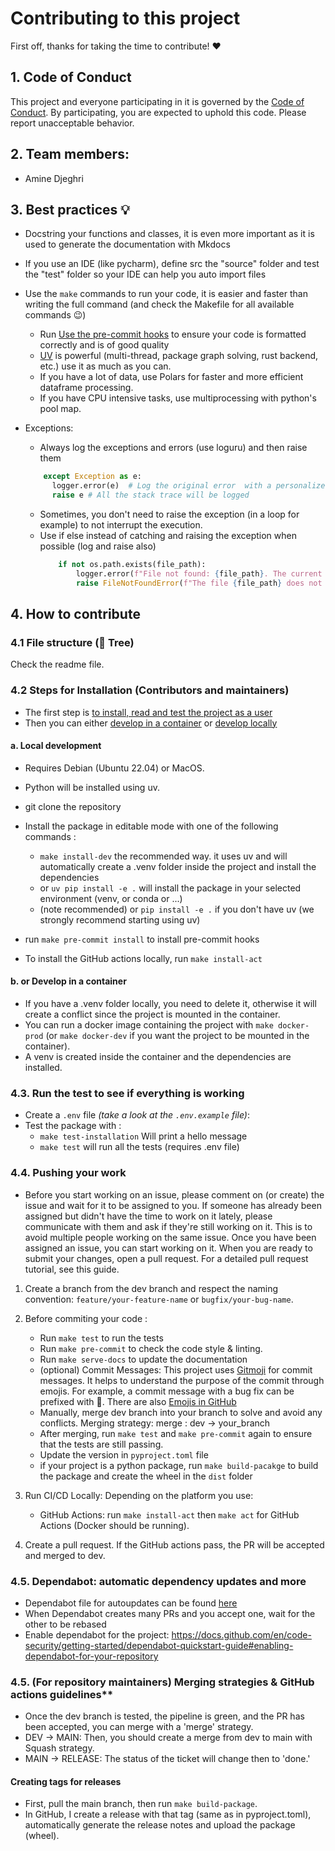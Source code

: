 # Contributing to this project

First off, thanks for taking the time to contribute! ❤️

## 1. Code of Conduct

This project and everyone participating in it is governed by the [Code of Conduct](CODE_OF_CONDUCT.md).
By participating, you are expected to uphold this code. Please report unacceptable behavior.


## 2. Team members:
- Amine Djeghri

## 3. Best practices 💡
- Docstring your functions and classes, it is even more important as it is used to generate the documentation with Mkdocs
- If you use an IDE (like pycharm), define src the "source" folder and test the "test" folder so your IDE can help you auto import files
- Use the `make` commands to run your code, it is easier and faster than writing the full command (and check the Makefile for all available commands 😉)
    - Run [Use the pre-commit hooks](https://pre-commit.com/) to ensure your code is formatted correctly and is of good quality
    - [UV](https://docs.astral.sh/uv/ ) is powerful (multi-thread, package graph solving, rust backend, etc.) use it as much as you can.
    - If you have a lot of data, use Polars for faster and more efficient dataframe processing.
    - If you have CPU intensive tasks, use multiprocessing with python's pool map.

- Exceptions:
    - Always log the exceptions and errors (use loguru) and then raise them
    ```py
        except Exception as e:
          logger.error(e)  # Log the original error  with a personalized message or with e (only the message will be logged)
          raise e # All the stack trace will be logged
    ```
    - Sometimes, you don't need to raise the exception (in a loop for example) to not interrupt the execution.
    - Use if else instead of catching and raising the exception when possible (log and raise also)
      ```py
          if not os.path.exists(file_path):
              logger.error(f"File not found: {file_path}. The current directory is: {os.getcwd()}")
              raise FileNotFoundError(f"The file {file_path} does not exist.")
      ```
## 4. How to contribute
### 4.1 File structure (🌳 Tree)
Check the readme file.

### 4.2 Steps for Installation (Contributors and maintainers)

- The first step is [to install, read and test the project as a user](README.md#-steps-for-installation-users)
- Then you can either [develop in a container](#22-or-develop-in-a-container) or [develop locally](#21-local-development)

#### a. Local development
- Requires Debian (Ubuntu 22.04) or MacOS.
- Python will be installed using uv.
- git clone the repository
- Install the package in editable mode with one of the following commands :
  - ``make install-dev`` the recommended way. it uses uv and will automatically create a .venv folder inside the project and install the dependencies
  - or ``uv pip install -e .`` will install the package in your selected environment (venv, or conda or ...)
  - (note recommended)  or ``pip install -e .`` if you don't have uv (we strongly recommend starting using uv)

- run ``make pre-commit install`` to install pre-commit hooks
- To install the GitHub actions locally, run ``make install-act``

#### b. or Develop in a container
- If you have a .venv folder locally, you need to delete it, otherwise it will create a conflict since the project is mounted in the container.
- You can run a docker image containing the project with ``make docker-prod`` (or ``make docker-dev`` if you want the project to be mounted in the container).
- A venv is created inside the container and the dependencies are installed.

###  4.3. Run the test to see if everything is working
- Create a ``.env`` file *(take a look at the ``.env.example`` file)*:
- Test the package with :
    - ``make test-installation`` Will print a hello message
    - ``make test`` will run all the tests (requires .env file)

### 4.4. Pushing your work
- Before you start working on an issue, please comment on (or create) the issue and wait for it to be assigned to you. If
  someone has already been assigned but didn't have the time to work on it lately, please communicate with them and ask if
  they're still working on it. This is to avoid multiple people working on the same issue.
  Once you have been assigned an issue, you can start working on it. When you are ready to submit your changes, open a
  pull request. For a detailed pull request tutorial, see this guide.

1. Create a branch from the dev branch and respect the naming convention: `feature/your-feature-name`
   or `bugfix/your-bug-name`.
2. Before commiting your code :

   - Run ``make test`` to run the tests
   - Run ``make pre-commit`` to check the code style & linting.
   - Run ``make serve-docs`` to update the documentation
   - (optional) Commit Messages: This project uses [Gitmoji](https://gitmoji.dev/) for commit messages. It helps to
     understand the purpose of the commit through emojis. For example, a commit message with a bug fix can be prefixed with
     🐛. There are also [Emojis in GitHub](https://github.com/ikatyang/emoji-cheat-sheet/blob/master/README.md)
   - Manually, merge dev branch into your branch to solve and avoid any conflicts. Merging strategy: merge : dev →
     your_branch
   - After merging, run ``make test`` and ``make pre-commit`` again to ensure that the tests are still passing.
   - Update the version in ``pyproject.toml`` file
   - if your project is a python package, run ``make build-pacakge`` to build the package and create the wheel in the `dist` folder
3. Run CI/CD Locally: Depending on the platform you use:
   - GitHub Actions: run `make install-act` then `make act` for GitHub Actions (Docker should be running).
4. Create a pull request. If the GitHub actions pass, the PR will be accepted and merged to dev.


### 4.5. Dependabot: automatic dependency updates and more
- Dependabot file for autoupdates can be found [here](.github/dependabot.yml)
- When Dependabot creates many PRs and you accept one, wait for the other to be rebased
- Enable dependabot for the project: https://docs.github.com/en/code-security/getting-started/dependabot-quickstart-guide#enabling-dependabot-for-your-repository


### 4.5. (For repository maintainers) Merging strategies & GitHub actions guidelines**

- Once the dev branch is tested, the pipeline is green, and the PR has been accepted, you can merge with a 'merge'
  strategy.
- DEV → MAIN: Then, you should create a merge from dev to main with Squash strategy.
- MAIN → RELEASE: The status of the ticket will change then to 'done.'

#### Creating tags for releases
- First, pull the main branch, then run ``make build-package``.
- In GitHub, I create a release with that tag (same as in pyproject.toml), automatically generate the release notes and upload the package (wheel).

